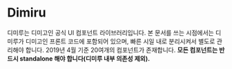 # Dimiru

디미루는 디미고인 공식 UI 컴포넌트 라이브러리입니다. 본 문서를 쓰는 시점에서는 디미루가 디미고인 프론트 코드에 포함되어 있으며, 빠른 시일 내로 분리시켜서 별도로 관리해야 합니다. 2019년 4월 기준 20여개의 컴포넌트가 존재합니다. **모든 컴포넌트는 반드시 standalone 해야 합니다\(디미루 내부 의존성 제외\).**

